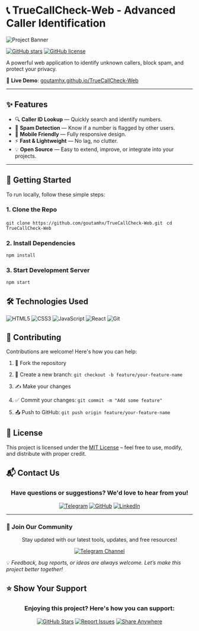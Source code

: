# 📞 TrueCallCheck-Web - Advanced Caller Identification

![Project Banner](https://github.com/user-attachments/assets/ba5a3f02-b225-49b9-8147-8dde385060e0)

[![GitHub stars](https://img.shields.io/github/stars/goutamhx/TrueCallCheck-Web?style=for-the-badge)](https://github.com/goutamhx/TrueCallCheck-Web/stargazers)
[![GitHub license](https://img.shields.io/github/license/goutamhx/TrueCallCheck-Web?style=for-the-badge)](https://github.com/goutamhx/TrueCallCheck-Web/blob/main/LICENSE)

A powerful web application to identify unknown callers, block spam, and protect your privacy.

🔗 **Live Demo**: [goutamhx.github.io/TrueCallCheck-Web](https://goutamhx.github.io/TrueCallCheck-Web/)

---

## ✨ Features

- 🔍 **Caller ID Lookup** — Quickly search and identify numbers.
- 🚫 **Spam Detection** — Know if a number is flagged by other users.
- 📱 **Mobile Friendly** — Fully responsive design.
- ⚡ **Fast & Lightweight** — No lag, no clutter.
- 💡 **Open Source** — Easy to extend, improve, or integrate into your projects.

---

## 🚀 Getting Started

To run locally, follow these simple steps:

### 1. Clone the Repo
```git clone https://github.com/goutamhx/TrueCallCheck-Web.git ```
```cd TrueCallCheck-Web ```
### 2. Install Dependencies
```npm install```
### 3. Start Development Server
```npm start```

## 🛠️ Technologies Used

![HTML5](https://img.shields.io/badge/-HTML5-E34F26?logo=html5&logoColor=white&style=flat)
![CSS3](https://img.shields.io/badge/-CSS3-1572B6?logo=css3&logoColor=white&style=flat)
![JavaScript](https://img.shields.io/badge/-JavaScript-F7DF1E?logo=javascript&logoColor=black&style=flat)
![React](https://img.shields.io/badge/-React-61DAFB?logo=react&logoColor=black&style=flat)
![Git](https://img.shields.io/badge/-Git-F05032?logo=git&logoColor=white&style=flat)

## 🤝 Contributing

Contributions are welcome! Here's how you can help:

1. 🍴 Fork the repository  
2. 🌿 Create a new branch:
   ``` git checkout -b feature/your-feature-name ```
3. ✍️ Make your changes

4. ✅ Commit your changes:
  ```git commit -m "Add some feature" ```
5. 📤 Push to GitHub:
  ```git push origin feature/your-feature-name```
## 📄 License

This project is licensed under the [MIT License](https://github.com/goutamhx/TrueCallCheck-Web/blob/main/LICENSE) – feel free to use, modify, and distribute with proper credit.

## 📬 Contact Us

<div align="center">

### Have questions or suggestions? We'd love to hear from you!

[![Telegram](https://img.shields.io/badge/Telegram-%40MR__GOUTAM08-26A5E4?style=for-the-badge&logo=telegram)](https://t.me/MR_GOUTAM08)
[![GitHub](https://img.shields.io/badge/GitHub-%40goutamhx-181717?style=for-the-badge&logo=github)](https://github.com/goutamhx)
[![LinkedIn](https://img.shields.io/badge/LinkedIn-Goutam%20Hx-0077B5?style=for-the-badge&logo=linkedin)](https://linkedin.com/in/yourprofile)

</div>

---

### 📢 Join Our Community
<div align="center">
Stay updated with our latest tools, updates, and free resources!

[![Telegram Channel](https://img.shields.io/badge/Join%20Our%20Telegram%20Channel-TheAdvanceBots-26A5E4?style=for-the-badge&logo=telegram)](https://t.me/TheAdvanceBots)

</div>

💡 *Feedback, bug reports, or ideas are always welcome. Let’s make this project better together!*
## ⭐ Show Your Support

<div align="center">

### Enjoying this project? Here's how you can support:

[![GitHub Stars](https://img.shields.io/badge/🌟_Star_the_Repo-181717?style=for-the-badge&logo=github)](https://github.com/goutamhx/TrueCallCheck-Web/stargazers)
[![Report Issues](https://img.shields.io/badge/🐛_Report_Issues-FF0000?style=for-the-badge&logo=github)](https://github.com/goutamhx/TrueCallCheck-Web/issues)
[![Share Anywhere](https://img.shields.io/badge/📢_Share_Anywhere-FFA500?style=for-the-badge&logo=sharethis)](https://github.com/goutamhx/TrueCallCheck-Web)

</div>
